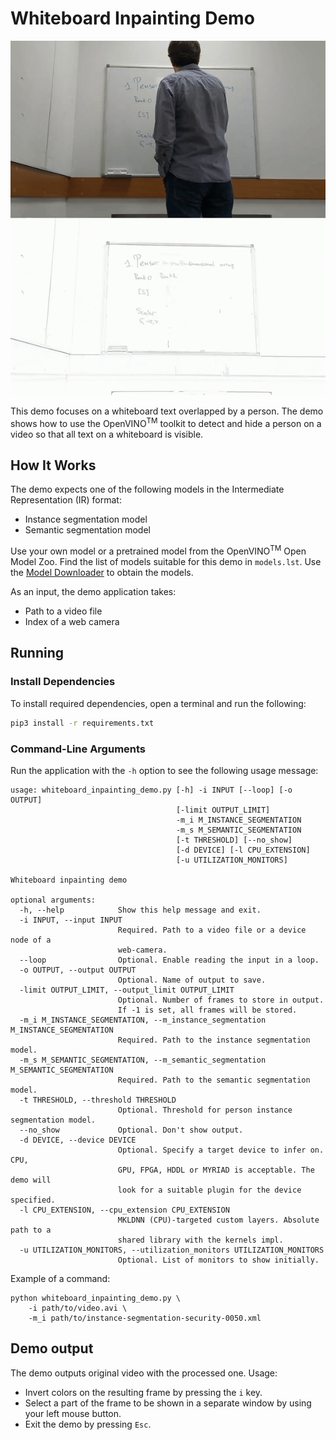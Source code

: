 # Whiteboard Inpainting Demo

![](./whiteboard_inpainting.gif)

This demo focuses on a whiteboard text overlapped by a person. The demo shows
how to use the OpenVINO<sup>TM</sup> toolkit to detect and hide a person on a
video so that all text on a whiteboard is visible.

## How It Works

The demo expects one of the following models in the Intermediate Representation (IR) format:

* Instance segmentation model
* Semantic segmentation model

Use your own model or a pretrained model from the OpenVINO<sup>TM</sup> Open Model Zoo.
Find the list of models suitable for this demo in `models.lst`. Use the
[Model Downloader](../../../tools/downloader/README.md) to obtain the models.

As an input, the demo application takes:

* Path to a video file
* Index of a web camera

## Running

### Install Dependencies

To install required dependencies, open a terminal and run the following:

```bash
pip3 install -r requirements.txt
```

### Command-Line Arguments

Run the application with the `-h` option to see the following usage message:

```
usage: whiteboard_inpainting_demo.py [-h] -i INPUT [--loop] [-o OUTPUT]
                                     [-limit OUTPUT_LIMIT]
                                     -m_i M_INSTANCE_SEGMENTATION
                                     -m_s M_SEMANTIC_SEGMENTATION
                                     [-t THRESHOLD] [--no_show]
                                     [-d DEVICE] [-l CPU_EXTENSION]
                                     [-u UTILIZATION_MONITORS]

Whiteboard inpainting demo

optional arguments:
  -h, --help            Show this help message and exit.
  -i INPUT, --input INPUT
                        Required. Path to a video file or a device node of a
                        web-camera.
  --loop                Optional. Enable reading the input in a loop.
  -o OUTPUT, --output OUTPUT
                        Optional. Name of output to save.
  -limit OUTPUT_LIMIT, --output_limit OUTPUT_LIMIT
                        Optional. Number of frames to store in output.
                        If -1 is set, all frames will be stored.
  -m_i M_INSTANCE_SEGMENTATION, --m_instance_segmentation M_INSTANCE_SEGMENTATION
                        Required. Path to the instance segmentation model.
  -m_s M_SEMANTIC_SEGMENTATION, --m_semantic_segmentation M_SEMANTIC_SEGMENTATION
                        Required. Path to the semantic segmentation model.
  -t THRESHOLD, --threshold THRESHOLD
                        Optional. Threshold for person instance segmentation model.
  --no_show             Optional. Don't show output.
  -d DEVICE, --device DEVICE
                        Optional. Specify a target device to infer on. CPU,
                        GPU, FPGA, HDDL or MYRIAD is acceptable. The demo will
                        look for a suitable plugin for the device specified.
  -l CPU_EXTENSION, --cpu_extension CPU_EXTENSION
                        MKLDNN (CPU)-targeted custom layers. Absolute path to a
                        shared library with the kernels impl.
  -u UTILIZATION_MONITORS, --utilization_monitors UTILIZATION_MONITORS
                        Optional. List of monitors to show initially.
```

Example of a command:

```
python whiteboard_inpainting_demo.py \
    -i path/to/video.avi \
    -m_i path/to/instance-segmentation-security-0050.xml
```

## Demo output

The demo outputs original video with the processed one. Usage:

* Invert colors on the resulting frame by pressing the `i` key.
* Select a part of the frame to be shown in a separate window by using your left mouse button.
* Exit the demo by pressing `Esc`.
